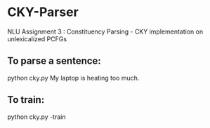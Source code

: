 # CKY-Parser
NLU Assignment 3 : Constituency Parsing - CKY implementation on unlexicalized PCFGs

## To parse a sentence:
python cky.py My laptop is heating too much.

## To train:
python cky.py -train

